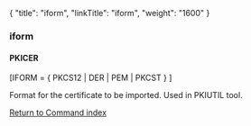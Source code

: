 {
    "title": "iform",
    "linkTitle": "iform",
    "weight": "1600"
}<span id="iform"></span>

### iform

#### PKICER

\[IFORM = { PKCS12 | DER | PEM | PKCST } \]

Format for the certificate to be imported. Used in PKIUTIL tool.

[Return to Command index](../../)
